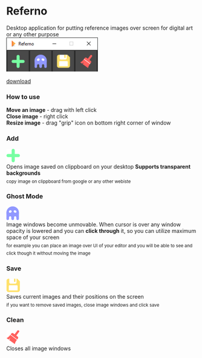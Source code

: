 # Referno
Desktop application for putting reference images over screen for digital art or any other purpose  
![alt text](https://github.com/AlexAndguladze/Referno/blob/main/Images/Referno.png?raw=true)  

[download](https://github.com/AlexAndguladze/Referno/raw/main/Referno%20v1.0.0.zip)  
  
### How to use  
**Move an image** - drag with left click  
**Close image** - right click  
**Resize image** - drag "grip" icon on bottom right corner of window  
 
### Add  
![alt text](https://github.com/AlexAndguladze/Referno/blob/main/Images/Add_icon.png?raw=true)  
Opens image saved on clippboard on your desktop  **Supports transparent backgrounds**  
<sub>copy image on clippboard from google or any other webiste</sub>
  
### Ghost Mode  
![alt text](https://github.com/AlexAndguladze/Referno/blob/main/Images/Ghost_icon.png?raw=true)  
Image windows become unmovable. When cursor is over any window opacity is lowered and you can **click through** it, so you can utilize maximum space of your screen  
<sub>for example you can place an image over UI of your editor and you will be able to see and click though it without moving the image</sub>

### Save  
![alt text](https://github.com/AlexAndguladze/Referno/blob/main/Images/Save_icon.png?raw=true)  
Saves current images and their positions on the screen  
<sub>if you want to remove saved images, close image windows and click save</sub>

### Clean
![alt text](https://github.com/AlexAndguladze/Referno/blob/main/Images/Clean_icon.png?raw=true)  
Closes all image windows

